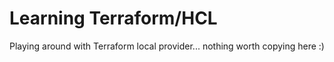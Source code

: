 # Learning Terraform/HCL

Playing around with Terraform local provider... nothing worth copying here :) 
